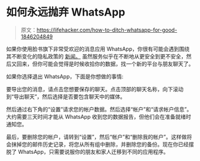 # 如何永远抛弃 WhatsApp

> 原文：<https://lifehacker.com/how-to-ditch-whatsapp-for-good-1846204849>

如果你使用脸书旗下非常受欢迎的消息应用 WhatsApp，你很有可能会遇到围绕其不断变化的隐私政策的 [新闻。](https://gizmodo.com/this-was-whatsapps-plan-all-along-1846060382) 虽然服务似乎在不断地从更安全到更不安全，然后又回来，但你可能会觉得是时候收拾你的数据，找一个新的平台与朋友聊天了。

如果你选择退出 WhatsApp，下面是你想做的事情:

要导出您的消息，请点击您想要保存的聊天。点击顶部的聊天名称，向下滚动到“导出聊天”，然后选择是否要包含聊天中的媒体。

然后通过右下角的“设置”请求您的帐户数据。然后选择“帐户”和“请求帐户信息”。大约需要三天时间才能从 WhatsApp 收到您的数据报告，但他们会在准备就绪时通知您。

最后，要删除您的帐户，请转到“设置”，然后“帐户”和“删除我的帐户”。这样做将会抹掉您的邮件历史记录，将您从所有组中删除，并删除您的备份。现在你已经摆脱了 WhatsApp，只需要说服你的朋友和家人迁移到不同的应用程序。